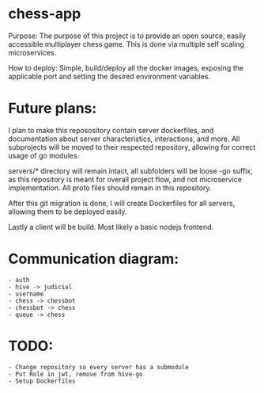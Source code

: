 # chess-app

Purpose: The purpose of this project is to provide an open source, easily accessible multiplayer chess game. This is done via multiple self scaling microservices.

How to deploy: Simple, build/deploy all the docker images, exposing the applicable port and setting the desired environment variables.

# Future plans:
I plan to make this reposository contain server dockerfiles, and documentation about server characteristics, interactions, and more. All subprojects will be moved to their respected repository, allowing for correct usage of go modules.

servers/* directory will remain intact, all subfolders will be loose -go suffix, as this repository is meant for overall project flow, and not microservice implementation. All proto files should remain in this repository.

After this git migration is done, I will create Dockerfiles for all servers, allowing them to be deployed easily.

Lastly a client will be build. Most likely a basic nodejs frontend.

# Communication diagram:
    - auth
    - hive -> judicial
    - username
    - chess -> chessbot
    - chessbot -> chess
    - queue -> chess

# TODO:
    - Change repository so every server has a submodule
    - Put Role in jwt, remove from hive-go    
    - Setup Dockerfiles
